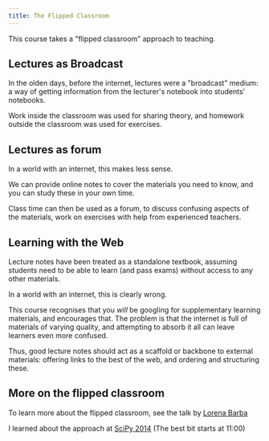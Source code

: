 ```yaml
---
title: The Flipped Classroom
---
```


This course takes a "flipped classroom" approach to teaching.

Lectures as Broadcast
---------------------

In the olden days, before the internet, lectures were a "broadcast" medium: a way of getting
information from the lecturer's notebook into students' notebooks.

Work inside the classroom was used for sharing theory, and homework outside the classroom was used for exercises.

Lectures as forum
-----------------

In a world with an internet, this makes less sense.

We can provide online notes to cover the materials you need to know, and you can study these in your own time.

Class time can then be used as a forum, to discuss confusing aspects of the materials, work on exercises
with help from experienced teachers.

Learning with the Web
---------------------

Lecture notes have been treated as a standalone textbook, assuming students need to be able to learn
(and pass exams) without access to any other materials.

In a world with an internet, this is clearly wrong.

This course recognises that you *will* be googling for supplementary learning materials, and encourages that.
The problem is that the internet is full of materials of varying quality, and attempting to absorb it all
can leave learners even more confused.

Thus, good lecture notes should act as a scaffold or backbone to external materials: offering links to
the best of the web, and ordering and structuring these.

More on the flipped classroom
-----------------------------

To learn more about the flipped classroom, see the talk by [Lorena Barba](http://ed.ted.com/on/HXvovdK8)

I learned about the approach at [SciPy 2014](https://www.youtube.com/watch?v=TWxwKDT88GU) (The best bit starts at 11:00)
